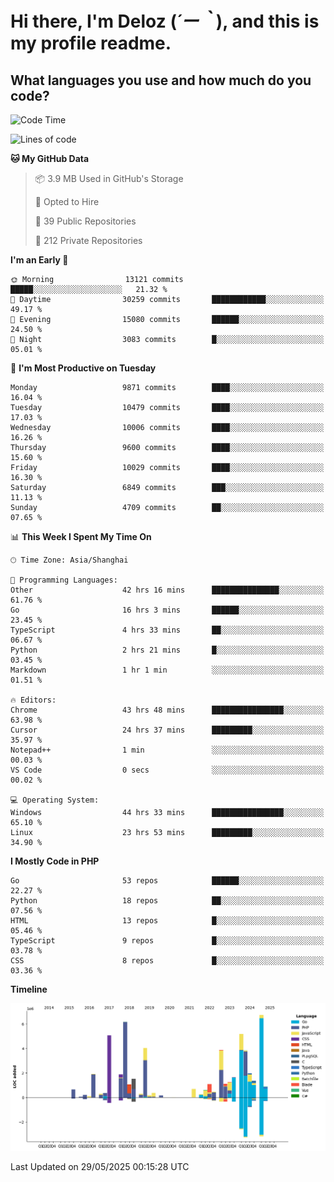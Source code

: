 # **Hi there, I'm Deloz (*´ー｀*), and this is my profile readme.**

## **What languages you use and how much do you code?**

<!--START_SECTION:waka-->
![Code Time](http://img.shields.io/badge/Code%20Time-6%2C500%20hrs%2045%20mins-blue)

![Lines of code](https://img.shields.io/badge/From%20Hello%20World%20I%27ve%20Written-55.5%20million%20lines%20of%20code-blue)

**🐱 My GitHub Data** 

> 📦 3.9 MB Used in GitHub's Storage 
 > 
> 💼 Opted to Hire
 > 
> 📜 39 Public Repositories 
 > 
> 🔑 212 Private Repositories 
 > 
**I'm an Early 🐤** 

```text
🌞 Morning                13121 commits       █████░░░░░░░░░░░░░░░░░░░░   21.32 % 
🌆 Daytime                30259 commits       ████████████░░░░░░░░░░░░░   49.17 % 
🌃 Evening                15080 commits       ██████░░░░░░░░░░░░░░░░░░░   24.50 % 
🌙 Night                  3083 commits        █░░░░░░░░░░░░░░░░░░░░░░░░   05.01 % 
```
📅 **I'm Most Productive on Tuesday** 

```text
Monday                   9871 commits        ████░░░░░░░░░░░░░░░░░░░░░   16.04 % 
Tuesday                  10479 commits       ████░░░░░░░░░░░░░░░░░░░░░   17.03 % 
Wednesday                10006 commits       ████░░░░░░░░░░░░░░░░░░░░░   16.26 % 
Thursday                 9600 commits        ████░░░░░░░░░░░░░░░░░░░░░   15.60 % 
Friday                   10029 commits       ████░░░░░░░░░░░░░░░░░░░░░   16.30 % 
Saturday                 6849 commits        ███░░░░░░░░░░░░░░░░░░░░░░   11.13 % 
Sunday                   4709 commits        ██░░░░░░░░░░░░░░░░░░░░░░░   07.65 % 
```


📊 **This Week I Spent My Time On** 

```text
🕑︎ Time Zone: Asia/Shanghai

💬 Programming Languages: 
Other                    42 hrs 16 mins      ███████████████░░░░░░░░░░   61.76 % 
Go                       16 hrs 3 mins       ██████░░░░░░░░░░░░░░░░░░░   23.45 % 
TypeScript               4 hrs 33 mins       ██░░░░░░░░░░░░░░░░░░░░░░░   06.67 % 
Python                   2 hrs 21 mins       █░░░░░░░░░░░░░░░░░░░░░░░░   03.45 % 
Markdown                 1 hr 1 min          ░░░░░░░░░░░░░░░░░░░░░░░░░   01.51 % 

🔥 Editors: 
Chrome                   43 hrs 48 mins      ████████████████░░░░░░░░░   63.98 % 
Cursor                   24 hrs 37 mins      █████████░░░░░░░░░░░░░░░░   35.97 % 
Notepad++                1 min               ░░░░░░░░░░░░░░░░░░░░░░░░░   00.03 % 
VS Code                  0 secs              ░░░░░░░░░░░░░░░░░░░░░░░░░   00.02 % 

💻 Operating System: 
Windows                  44 hrs 33 mins      ████████████████░░░░░░░░░   65.10 % 
Linux                    23 hrs 53 mins      █████████░░░░░░░░░░░░░░░░   34.90 % 
```

**I Mostly Code in PHP** 

```text
Go                       53 repos            ██████░░░░░░░░░░░░░░░░░░░   22.27 % 
Python                   18 repos            ██░░░░░░░░░░░░░░░░░░░░░░░   07.56 % 
HTML                     13 repos            █░░░░░░░░░░░░░░░░░░░░░░░░   05.46 % 
TypeScript               9 repos             █░░░░░░░░░░░░░░░░░░░░░░░░   03.78 % 
CSS                      8 repos             █░░░░░░░░░░░░░░░░░░░░░░░░   03.36 % 
```



**Timeline**

![Lines of Code chart](https://raw.githubusercontent.com/deloz/deloz/main/assets/bar_graph.png)


 Last Updated on 29/05/2025 00:15:28 UTC
<!--END_SECTION:waka-->
